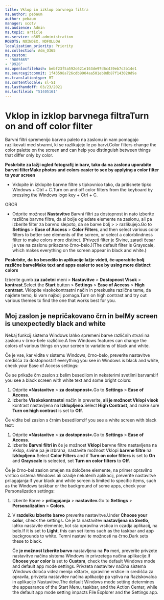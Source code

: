 ```yaml
---
title: Vklop in izklop barvnega filtra
ms.author: pebaum
author: pebaum
manager: scotv
ms.audience: Admin
ms.topic: article
ms.service: o365-administration
ROBOTS: NOINDEX, NOFOLLOW
localization_priority: Priority
ms.collection: Adm_O365
ms.custom:
- "9005665"
- "9926"
ms.openlocfilehash: bebf23f5a592c621e163de97d6c439eb7c3b14e1
ms.sourcegitcommit: 1f43598a726cdb9904aa501eb8db87f143020d9e
ms.translationtype: MT
ms.contentlocale: sl-SI
ms.lasthandoff: 03/23/2021
ms.locfileid: "51405161"
---
```

# <a name="turn-on-and-off-color-filter"></a><span data-ttu-id="9c188-102">Vklop in izklop barvnega filtra</span><span class="sxs-lookup"><span data-stu-id="9c188-102">Turn on and off color filter</span></span>

<span data-ttu-id="9c188-103">Barvni filtri spremenijo barvno paleto na zaslonu in vam pomagajo razlikovati med stvarmi, ki se razlikujejo le po barvi.</span><span class="sxs-lookup"><span data-stu-id="9c188-103">Color filters change the color palette on the screen and can help you distinguish between things that differ only by color.</span></span>

<span data-ttu-id="9c188-104">**Poskrbite za lažji ogled fotografij in barv, tako da na zaslonu uporabite barvni filter**</span><span class="sxs-lookup"><span data-stu-id="9c188-104">**Make photos and colors easier to see by applying a color filter to your screen**</span></span>

- <span data-ttu-id="9c188-105">Vklopite in izklopite barvne filtre s tipkovnico tako, da pritisnete tipko Windows + Ctrl + C.</span><span class="sxs-lookup"><span data-stu-id="9c188-105">Turn on and off color filters from the keyboard by pressing the Windows logo key + Ctrl + C.</span></span> 

<span data-ttu-id="9c188-106">OR</span><span class="sxs-lookup"><span data-stu-id="9c188-106">OR</span></span>

- <span data-ttu-id="9c188-107">Odprite možnost **Nastavitve** Barvni filtri za dostopnost in nato izberite različne barvne filtre, da si bolje ogledate elemente na zaslonu, ali pa izberite filter za barvno slepoto, da se barve bolj  >    >  razlikujejo.</span><span class="sxs-lookup"><span data-stu-id="9c188-107">Go to **Settings** > **Ease of Access** > **Color Filters**, and then select various color filters to better see elements of the screen, or select a colorblindness filter to make colors more distinct.</span></span>  <span data-ttu-id="9c188-108">(Privzeti filter je Sivine, zaradi česar je vse na zaslonu prikazano črno-belo.)</span><span class="sxs-lookup"><span data-stu-id="9c188-108">(The default filter is Grayscale, which makes everything on the screen appear in black and white.)</span></span>

<span data-ttu-id="9c188-109">**Poskrbite, da bo besedilo in aplikacije lažje videti, če uporabite bolj različne barve**</span><span class="sxs-lookup"><span data-stu-id="9c188-109">**Make text and apps easier to see by using more distinct colors**</span></span>  

<span data-ttu-id="9c188-110">Izberite gumb **za začetni** meni > **Nastavitve**  >  **Dostopnost Visok**  >  **kontrast**.</span><span class="sxs-lookup"><span data-stu-id="9c188-110">Select the **Start** button > **Settings** > **Ease of Access** > **High contrast**.</span></span> <span data-ttu-id="9c188-111">Vklopite visokokontrastni način in preskusite različne teme, da najdete temo, ki vam najbolj pomaga.</span><span class="sxs-lookup"><span data-stu-id="9c188-111">Turn on high contrast and try out various themes to find the one that works best for you.</span></span>

## <a name="my-screen-is-unexpectedly-black-and-white"></a><span data-ttu-id="9c188-112">Moj zaslon je nepričakovano črn in bel</span><span class="sxs-lookup"><span data-stu-id="9c188-112">My screen is unexpectedly black and white</span></span>

<span data-ttu-id="9c188-113">Nekaj funkcij sistema Windows lahko spremeni barve različnih stvari na zaslonu v črno-bele različice.</span><span class="sxs-lookup"><span data-stu-id="9c188-113">A few Windows features can change the colors of various things on your screen to variations of black and white.</span></span>

<span data-ttu-id="9c188-114">Če je vse, kar vidite v sistemu Windows, črno-belo, preverite nastavitve središča za dostopnost:</span><span class="sxs-lookup"><span data-stu-id="9c188-114">If everything you see in Windows is black and white, check your Ease of Access settings:</span></span>

<span data-ttu-id="9c188-115">Če se prikaže črn zaslon z belim besedilom in nekaterimi svetlimi barvami:</span><span class="sxs-lookup"><span data-stu-id="9c188-115">If you see a black screen with white text and some bright colors:</span></span>  

1. <span data-ttu-id="9c188-116">Odprite **»Nastavitve**  >  **za dostopnost«.**</span><span class="sxs-lookup"><span data-stu-id="9c188-116">Go to **Settings** > **Ease of Access**.</span></span>  
1. <span data-ttu-id="9c188-117">Izberite **Visokokontrastni** način in preverite, **ali je možnost Vklopi visok** kontrast nastavljena na **Izklopljeno**.</span><span class="sxs-lookup"><span data-stu-id="9c188-117">Select **High Contrast**, and make sure **Turn on high contrast** is set to **Off**.</span></span>

<span data-ttu-id="9c188-118">Če vidite bel zaslon s črnim besedilom:</span><span class="sxs-lookup"><span data-stu-id="9c188-118">If you see a white screen with black text:</span></span>  

1. <span data-ttu-id="9c188-119">Odprite **»Nastavitve**  >  **za dostopnost«.**</span><span class="sxs-lookup"><span data-stu-id="9c188-119">Go to **Settings** > **Ease of Access**.</span></span>  
1. <span data-ttu-id="9c188-120">Izberite **Barvni filtri in** če je  možnost  **Vklopi** barvne filtre nastavljena na Vklop, sivine pa je izbrana, nastavite možnost Vklopi **barvne filtre** na **Izklopljeno.**</span><span class="sxs-lookup"><span data-stu-id="9c188-120">Select **Color Filters** and if **Turn on color filters** is set to **On** and **Grayscale** is selected, set **Turn on color filters** to **Off**.</span></span>

<span data-ttu-id="9c188-121">Če je črno-bel zaslon omejen na določene elemente, na primer opravilno vrstico sistema Windows ali ozadje nekaterih aplikacij, preverite nastavitve prilagajanja:</span><span class="sxs-lookup"><span data-stu-id="9c188-121">If your black and white screen is limited to specific items, such as the Windows taskbar or the background of some apps, check your Personalization settings:</span></span>

1. <span data-ttu-id="9c188-122">Izberite Barve  >  **prilagajanja**  >  **nastavitev.**</span><span class="sxs-lookup"><span data-stu-id="9c188-122">Go to **Settings** > **Personalization** > **Colors**.</span></span>

1. <span data-ttu-id="9c188-123">V **razdelku Izberite barvo** preverite nastavitve.</span><span class="sxs-lookup"><span data-stu-id="9c188-123">Under **Choose your color**, check the settings.</span></span> <span data-ttu-id="9c188-124">Če je ta nastavitev **nastavljena na Svetlo**, lahko nastavite elemente, kot sta opravilna vrstica in ozadja aplikacij, na belo.</span><span class="sxs-lookup"><span data-stu-id="9c188-124">If it is set to **Light**, this can set items such as the taskbar and app backgrounds to white.</span></span> <span data-ttu-id="9c188-125">Temni nastavi te možnosti na črno.</span><span class="sxs-lookup"><span data-stu-id="9c188-125">Dark sets these to black.</span></span>  

    <span data-ttu-id="9c188-126">Če **je možnost Izberite barvo** nastavljena na **Po** meri, preverite privzete nastavitve načina sistema Windows in privzetega načina aplikacije.</span><span class="sxs-lookup"><span data-stu-id="9c188-126">If **Choose your color** is set to **Custom**, check the default Windows mode and default app mode settings.</span></span> <span data-ttu-id="9c188-127">Privzeta nastavitev načina sistema Windows določa videz menija »Start«, opravilne vrstice in središča za opravila, privzeta nastavitev načina aplikacije pa vpliva na Raziskovalca in aplikacijo Nastavitve.</span><span class="sxs-lookup"><span data-stu-id="9c188-127">The default Windows mode setting determines the appearance of the Start Menu, taskbar, and the Action Center, while the default app mode setting impacts File Explorer and the Settings app.</span></span>

